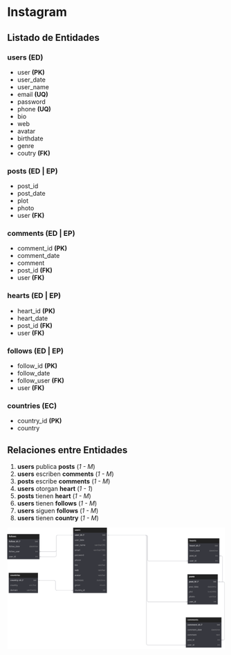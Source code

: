 # Instagram

## Listado de Entidades

### users **(ED)**

- user **(PK)**
- user_date
- user_name
- email **(UQ)**
- password
- phone **(UQ)**
- bio
- web
- avatar
- birthdate
- genre
- coutry **(FK)**

### posts **(ED | EP)**

- post_id
- post_date
- plot
- photo
- user **(FK)**

### comments **(ED | EP)**

- comment_id **(PK)**
- comment_date
- comment
- post_id **(FK)**
- user **(FK)**

### hearts **(ED | EP)**

- heart_id **(PK)**
- heart_date
- post_id **(FK)**
- user **(FK)**

### follows **(ED | EP)**

- follow_id **(PK)**
- follow_date
- follow_user **(FK)**
- user **(FK)**

### countries **(EC)**

- country_id **(PK)**
- country

## Relaciones entre Entidades

1. **users** publica **posts** (_1 - M_)
1. **users** escriben **comments** (_1 - M_)
1. **posts** escribe **comments** (_1 - M_)
1. **users** otorgan **heart** (_1 - 1_)
1. **posts** tienen **heart** (_1 - M_)
1. **users** tienen **follows** (_1 - M_)
1. **users** siguen **follows** (_1 - M_)
1. **users** tienen **country** (_1 - M_)

![Modelo Relacional](instagram.svg)